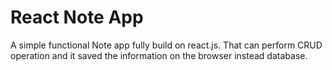 # React Note App
A simple functional Note app fully build on react.js. That can perform CRUD operation and it saved the information on the browser instead database.  
